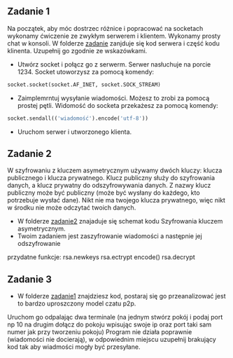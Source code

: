## Zadanie 1
Na początek, aby móc dostrzec różnice i popracować na socketach wykonamy ćwiczenie ze zwykłym serwerem i klientem. Wykonamy prosty chat w konsoli.
W folderze [zadanie](zadanie) zanjduje się kod serwera i część kodu klinenta. Uzupełnij go zgodnie ze wskazówkami.
- Utwórz socket i połącz go z serwerm. Serwer nasłuchuje na porcie 1234. Socket utoworzysz za pomocą komendy: 
```python
socket.socket(socket.AF_INET, socket.SOCK_STREAM)
```
- Zaimplemrntuj wysyłanie wiadomości. Możesz to zrobi za pomocą prostej pętli. Widomość do socketa przekażesz za pomocą komendy:
```python
socket.sendall(('wiadomość').encode('utf-8'))
```
- Uruchom serwer i utworzonego klienta.
## Zadanie 2
W szyfrowaniu z kluczem asymetrycznym używamy dwóch kluczy: klucza publicznego i klucza prywatnego. Klucz publiczny służy do szyfrowania danych, a klucz prywatny do odszyfrowywania danych. Z nazwy klucz publiczny może być publiczny (może być wysłany do każdego, kto potrzebuje wysłać dane). Nikt nie ma twojego klucza prywatnego, więc nikt w środku nie może odczytać twoich danych.

- W folderze [zadanie2](zadanie2) znajaduje się schemat kodu Szyfrowania kluczem asymetrycznym.
- Twoim zadaniem jest zaszyfrowanie wiadomości a następnie jej odszyfrowanie

przydatne funkcje:
rsa.newkeys
rsa.ectrypt
encode()
rsa.decrypt
## Zadanie 3
- W folderze [zadanie1](zadanie1) znajdziesz kod, postaraj się go przeanalizować jest to bardzo uproszczony model czatu p2p.
  
Uruchom go odpalając dwa terminale (na jednym stwórz pokój i podaj port np 10 na drugim dołącz do pokoju wpisując swoje ip oraz port taki sam numer jak przy tworzeniu pokoju)
Program nie działa poprawnie (wiadomości nie docierają), w odpowiednim miejscu uzupełnij brakujący kod tak aby wiadmości mogły być przesyłane.





